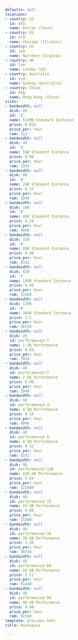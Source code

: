 ```yaml
---
defaults: null
locations:
- country: US
  id: dfw
  name: Dallas (Texas)
- country: US
  id: ord
  name: Chicago (Illinois)
- country: US
  id: iad
  name: Northern Virginia
- country: UK
  id: lon
  name: London (UK)
- country: Australia
  id: syd
  name: Sydney (Australia)
- country: China
  id: hkg
  name: Hong Kong (China)
sizes:
- bandwidth: null
  disk: 20
  id: '2'
  name: 512MB Standard Instance
  price: 0.022
  price_per: hour
  ram: 512
- bandwidth: null
  disk: 40
  id: '3'
  name: 1GB Standard Instance
  price: 0.06
  price_per: hour
  ram: 1024
- bandwidth: null
  disk: 80
  id: '4'
  name: 2GB Standard Instance
  price: 0.12
  price_per: hour
  ram: 2048
- bandwidth: null
  disk: 160
  id: '5'
  name: 4GB Standard Instance
  price: 0.24
  price_per: hour
  ram: 4096
- bandwidth: null
  disk: 320
  id: '6'
  name: 8GB Standard Instance
  price: 0.48
  price_per: hour
  ram: 8192
- bandwidth: null
  disk: 620
  id: '7'
  name: 15GB Standard Instance
  price: 0.96
  price_per: hour
  ram: 15360
- bandwidth: null
  disk: 1200
  id: '8'
  name: 30GB Standard Instance
  price: 1.2
  price_per: hour
  ram: 30720
- bandwidth: null
  disk: 20
  id: performance1-1
  name: 1 GB Performance
  price: 0.04
  price_per: hour
  ram: 1024
- bandwidth: null
  disk: 40
  id: performance1-2
  name: 2 GB Performance
  price: 0.08
  price_per: hour
  ram: 2048
- bandwidth: null
  disk: 40
  id: performance1-4
  name: 4 GB Performance
  price: 0.16
  price_per: hour
  ram: 4096
- bandwidth: null
  disk: 40
  id: performance1-8
  name: 8 GB Performance
  price: 0.32
  price_per: hour
  ram: 8192
- bandwidth: null
  disk: 40
  id: performance2-120
  name: 120 GB Performance
  price: 5.44
  price_per: hour
  ram: 122880
- bandwidth: null
  disk: 40
  id: performance2-15
  name: 15 GB Performance
  price: 0.68
  price_per: hour
  ram: 15360
- bandwidth: null
  disk: 40
  id: performance2-30
  name: 30 GB Performance
  price: 1.36
  price_per: hour
  ram: 30720
- bandwidth: null
  disk: 40
  id: performance2-60
  name: 60 GB Performance
  price: 2.72
  price_per: hour
  ram: 61440
- bandwidth: null
  disk: 40
  id: performance2-90
  name: 90 GB Performance
  price: 4.08
  price_per: hour
  ram: 92160
template: provider.html
title: Rackspace

---
```


